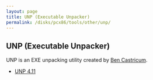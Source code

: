 ```yaml
---
layout: page
title: UNP (Executable Unpacker)
permalink: /disks/pcx86/tools/other/unp/
---
```


UNP (Executable Unpacker)
-------------------------

UNP is an EXE unpacking utility created by [Ben Castricum](http://unp.bencastricum.nl/).

* [UNP 4.11](4.11/)
